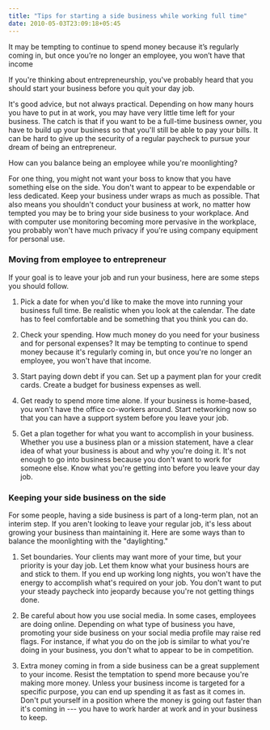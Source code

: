 ```yaml
---
title: "Tips for starting a side business while working full time"
date: 2010-05-03T23:09:18+05:45
---
```


<p class="lead">It may be tempting to continue to spend money because it’s regularly coming in, but once you’re no longer an employee, you won’t have that income</p>

If you're thinking about entrepreneurship, you've probably heard that you should start your business before you quit your day job.

It's good advice, but not always practical. Depending on how many hours you have to put in at work, you may have very little time left for your business. The catch is that if you want to be a full-time business owner, you have to build up your business so that you'll still be able to pay your bills. It can be hard to give up the security of a regular paycheck to pursue your dream of being an entrepreneur.

How can you balance being an employee while you're moonlighting?

For one thing, you might not want your boss to know that you have something else on the side. You don't want to appear to be expendable or less dedicated. Keep your business under wraps as much as possible. That also means you shouldn't conduct your business at work, no matter how tempted you may be to bring your side business to your workplace. And with computer use monitoring becoming more pervasive in the workplace, you probably won't have much privacy if you're using company equipment for personal use.

### Moving from employee to entrepreneur

If your goal is to leave your job and run your business, here are some steps you should follow.

1. Pick a date for when you'd like to make the move into running your business full time. Be realistic when you look at the calendar. The date has to feel comfortable and be something that you think you can do.

2. Check your spending. How much money do you need for your business and for personal expenses? It may be tempting to continue to spend money because it's regularly coming in, but once you're no longer an employee, you won't have that income.

3. Start paying down debt if you can. Set up a payment plan for your credit cards. Create a budget for business expenses as well.

4. Get ready to spend more time alone. If your business is home-based, you won't have the office co-workers around. Start networking now so that you can have a support system before you leave your job.

5. Get a plan together for what you want to accomplish in your business. Whether you use a business plan or a mission statement, have a clear idea of what your business is about and why you're doing it. It's not enough to go into business because you don't want to work for someone else. Know what you're getting into before you leave your day job.

### Keeping your side business on the side

For some people, having a side business is part of a long-term plan, not an interim step. If you aren't looking to leave your regular job, it's less about growing your business than maintaining it. Here are some ways than to balance the moonlighting with the "daylighting."

1. Set boundaries. Your clients may want more of your time, but your priority is your day job. Let them know what your business hours are and stick to them. If you end up working long nights, you won't have the energy to accomplish what's required on your job. You don't want to put your steady paycheck into jeopardy because you're not getting things done.

2. Be careful about how you use social media. In some cases, employees are doing online. Depending on what type of business you have, promoting your side business on your social media profile may raise red flags. For instance, if what you do on the job is similar to what you're doing in your business, you don't what to appear to be in competition.

3. Extra money coming in from a side business can be a great supplement to your income. Resist the temptation to spend more because you're making more money. Unless your business income is targeted for a specific purpose, you can end up spending it as fast as it comes in. Don't put yourself in a position where the money is going out faster than it's coming in --- you have to work harder at work and in your business to keep.
